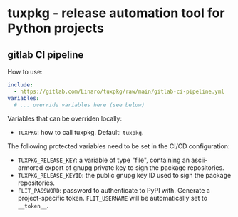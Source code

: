 # tuxpkg - release automation tool for Python projects

## gitlab CI pipeline

How to use:

```yaml
include:
  - https://gitlab.com/Linaro/tuxpkg/raw/main/gitlab-ci-pipeline.yml
variables:
  # ... override variables here (see below)
```

Variables that can be overriden locally:

- `TUXPKG`: how to call tuxpkg. Default: `tuxpkg`.

The following protected variables need to be set in the CI/CD configuration:

- `TUXPKG_RELEASE_KEY`: a variable of type "file", containing an ascii-armored
  export of gnupg private key to sign the package repositories.
- `TUXPKG_RELEASE_KEYID`: the public gnupg key ID used to sign the package
  repositories.
- `FLIT_PASSWORD`: password to authenticate to PyPI with. Generate a
  project-specific token. `FLIT_USERNAME` will be automatically set to
  `__token__`.
